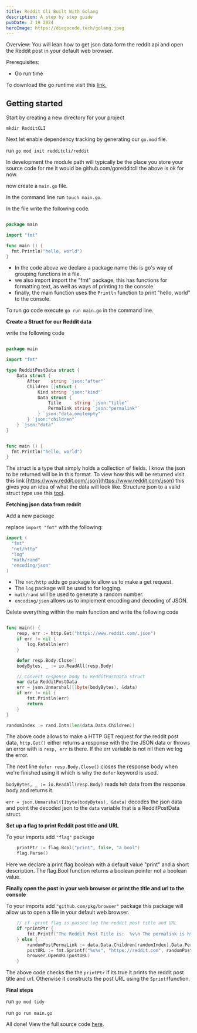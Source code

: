 ```yaml
---
title: Reddit Cli Built With Golang
description: A step by step guide
pubDate: 3 19 2024
heroImage: https://diegocode.tech/golang.jpeg
---
```


Overview: You will lean how to get json data form the reddit api and open the Reddit post in your default web browser.

Prerequisites:

- Go run time

To download the go runtime visit this [link.](https://go.dev/doc/install)

## Getting started

Start by creating a new directory for your project

`mkdir RedditCLI`

Next let enable dependency tracking by generating our `go.mod` file.

run `go mod init redditcli/reddit`

In development the module path will typically be the place you store your source code for me it would be github.com/goredditcli the above is ok for now.

now create a `main.go` file.

In the command line run `touch main.go`.

In the file write the following code.

```go

package main

import "fmt"

func main () {
  fmt.Println("hello, world")
}
```

- In the code above we declare a package name this is go's way of grouping functions in a file.
- we also import import the "fmt" package, this has functions for formatting text, as well as ways of printing to the console.
- finally, the main function uses the `Println` function to print "hello, world" to the console.

To run go code execute `go run main.go` in the command line.

**Create a Struct for our Reddit data**

write the following code

```go

package main

import "fmt"

type RedditPostData struct {
    Data struct {
        After    string `json:"after"`
        Children []struct {
            Kind string `json:"kind"`
            Data struct {
                Title     string `json:"title"`
                Permalink string `json:"permalink"`
            } `json:"data,omitempty"`
        } `json:"children"`
    } `json:"data"`
}


func main () {
  fmt.Println("hello, world")
}
```

The struct is a type that simply holds a collection of fields. I know the json to be returned will be in this format. To view how this will be returned visit this link [https://www.reddit.com/.json](https://www.reddit.com/.json) this gives you an idea of what the data will look like. Structure json to a valid struct type use this [tool](https://mholt.github.io/json-to-go/).

**Fetching json data from reddit**

Add a new package

replace `import "fmt"` with the following:

```go
import (
  "fmt"
  "net/http"
  "log"
  "math/rand"
  "encoding/json"
)
```

- The `net/http` adds go package to allow us to make a get request.
- The `log` package will be used to for logging.
- `math/rand` will be used to generate a random number.
- `encoding/json` allows us to implement encoding and decoding of JSON.

Delete everything within the main function and write the following code

```go

func main() {
    resp, err := http.Get("https://www.reddit.com/.json")
    if err != nil {
        log.Fatalln(err)
    }

    defer resp.Body.Close()
    bodyBytes, _ := io.ReadAll(resp.Body)

    // Convert response body to RedditPostData struct
    var data RedditPostData
    err = json.Unmarshal([]byte(bodyBytes), &data)
    if err != nil {
        fmt.Println(err)
        return
    }
}

randomIndex := rand.Intn(len(data.Data.Children))
```

The above code allows to make a HTTP GET request for the reddit post data, `http.Get()` either returns a response with the the JSON data or throws an error with is `resp, err` is there. If the err variable is not nil then we log the error.

The next line `defer resp.Body.Close()` closes the response body when we're finished using it which is why the `defer` keyword is used.

`bodyBytes, _ := io.ReadAll(resp.Body)` reads teh data from the response body and returns it.

`err = json.Unmarshal([]byte(bodyBytes), &data)` decodes the json data and point the decoded json to the `data` variable that is a RedditPostData struct.

**Set up a flag to print Reddit post title and URL**

To your imports add `"flag"` package

```go
    printPtr := flag.Bool("print", false, "a bool")
    flag.Parse()
```

Here we declare a print flag boolean with a default value "print" and a short description. The flag.Bool function returns a boolean pointer not a boolean value.

**Finally open the post in your web browser or print the title and url to the console**

To your imports add `"github.com/pkg/browser"` package this package will allow us to open a file in your default web browser.

```go
    // if -print flag is passed log the reddit post title and URL
    if *printPtr {
        fmt.Printf("The Reddit Post Title is:  %v\n The permalink is https://reddit.com%v\n", data.Data.Children[randomIndex].Data.Title, data.Data.Children[randomIndex].Data.Permalink)
    } else {
        randomPostPermaLink := data.Data.Children[randomIndex].Data.Permalink
        postURL := fmt.Sprintf("%s%s", "https://reddit.com", randomPostPermaLink)
        browser.OpenURL(postURL)
    }
```

The above code checks the the `printPtr` if its true it prints the reddit post title and url. Otherwise it constructs the post URL using the `Sprintf`function.

**Final steps**

run `go mod tidy`

run `go run main.go`

All done! View the full source code [here](https://github.com/DHHZ19/goRedditCLI/blob/main/main.go).
